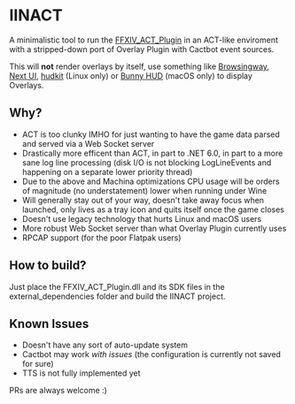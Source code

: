 # IINACT

A minimalistic tool to run the [FFXIV_ACT_Plugin](https://github.com/ravahn/FFXIV_ACT_Plugin) in an ACT-like enviroment with a stripped-down port of Overlay Plugin with Cactbot event sources.

This will **not** render overlays by itself, use something like [Browsingway](https://github.com/Styr1x/Browsingway), [Next UI](https://github.com/kaminaris/Next-UI), [hudkit](https://github.com/valarnin/hudkit) (Linux only) or [Bunny HUD](https://github.com/marzent/Bunny-HUD) (macOS only) to display Overlays.


## Why?

- ACT is too clunky IMHO for just wanting to have the game data parsed and served via a Web Socket server
- Drastically more efficent than ACT, in part to .NET 6.0, in part to a more sane log line processing (disk I/O is not blocking LogLineEvents and happening on a separate lower priority thread)
- Due to the above and Machina optimizations CPU usage will be orders of magnitude (no understatement) lower when running under Wine
- Will generally stay out of your way, doesn't take away focus when launched, only lives as a tray icon and quits itself once the game closes
- Doesn't use legacy technology that hurts Linux and macOS users
- More robust Web Socket server than what Overlay Plugin currently uses
- RPCAP support (for the poor Flatpak users)

## How to build?

Just place the FFXIV_ACT_Plugin.dll and its SDK files in the external_dependencies folder and build the IINACT project.


## Known Issues

- Doesn't have any sort of auto-update system
- Cactbot may work *with issues* (the configuration is currently not saved for sure)
- TTS is not fully implemented yet


PRs are always welcome :)
